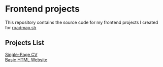# Frontend projects

This repository contains the source code for my frontend projects I created for [roadmap.sh](https://roadmap.sh/)

## Projects List
[Single-Page CV](https://roadmap.sh/projects/single-page-cv)  
[Basic HTML Website](https://roadmap.sh/projects/basic-html-website)
